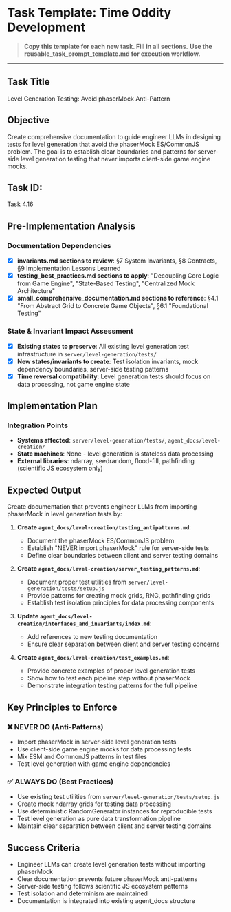 # Task Template: Time Oddity Development

> **Copy this template for each new task. Fill in all sections.**
> **Use the reusable_task_prompt_template.md for execution workflow.**

---

## Task Title
Level Generation Testing: Avoid phaserMock Anti-Pattern

## Objective
Create comprehensive documentation to guide engineer LLMs in designing tests for level generation that avoid the phaserMock ES/CommonJS problem. The goal is to establish clear boundaries and patterns for server-side level generation testing that never imports client-side game engine mocks.

## Task ID: 
Task 4.16

## Pre-Implementation Analysis

### Documentation Dependencies
- [x] **invariants.md sections to review**: §7 System Invariants, §8 Contracts, §9 Implementation Lessons Learned
- [x] **testing_best_practices.md sections to apply**: "Decoupling Core Logic from Game Engine", "State-Based Testing", "Centralized Mock Architecture"
- [x] **small_comprehensive_documentation.md sections to reference**: §4.1 "From Abstract Grid to Concrete Game Objects", §6.1 "Foundational Testing"

### State & Invariant Impact Assessment
- [x] **Existing states to preserve**: All existing level generation test infrastructure in `server/level-generation/tests/`
- [x] **New states/invariants to create**: Test isolation invariants, mock dependency boundaries, server-side testing patterns
- [x] **Time reversal compatibility**: Level generation tests should focus on data processing, not game engine state

## Implementation Plan

### Integration Points
- **Systems affected**: `server/level-generation/tests/`, `agent_docs/level-creation/`
- **State machines**: None - level generation is stateless data processing
- **External libraries**: ndarray, seedrandom, flood-fill, pathfinding (scientific JS ecosystem only)

## Expected Output
Create documentation that prevents engineer LLMs from importing phaserMock in level generation tests by:

1. **Create `agent_docs/level-creation/testing_antipatterns.md`**:
   - Document the phaserMock ES/CommonJS problem
   - Establish "NEVER import phaserMock" rule for server-side tests
   - Define clear boundaries between client and server testing domains

2. **Create `agent_docs/level-creation/server_testing_patterns.md`**:
   - Document proper test utilities from `server/level-generation/tests/setup.js`
   - Provide patterns for creating mock grids, RNG, pathfinding grids
   - Establish test isolation principles for data processing components

3. **Update `agent_docs/level-creation/interfaces_and_invariants/index.md`**:
   - Add references to new testing documentation
   - Ensure clear separation between client and server testing concerns

4. **Create `agent_docs/level-creation/test_examples.md`**:
   - Provide concrete examples of proper level generation tests
   - Show how to test each pipeline step without phaserMock
   - Demonstrate integration testing patterns for the full pipeline

## Key Principles to Enforce

### ❌ NEVER DO (Anti-Patterns)
- Import phaserMock in server-side level generation tests
- Use client-side game engine mocks for data processing tests
- Mix ESM and CommonJS patterns in test files
- Test level generation with game engine dependencies

### ✅ ALWAYS DO (Best Practices)
- Use existing test utilities from `server/level-generation/tests/setup.js`
- Create mock ndarray grids for testing data processing
- Use deterministic RandomGenerator instances for reproducible tests
- Test level generation as pure data transformation pipeline
- Maintain clear separation between client and server testing domains

## Success Criteria
- Engineer LLMs can create level generation tests without importing phaserMock
- Clear documentation prevents future phaserMock anti-patterns
- Server-side testing follows scientific JS ecosystem patterns
- Test isolation and determinism are maintained
- Documentation is integrated into existing agent_docs structure 
